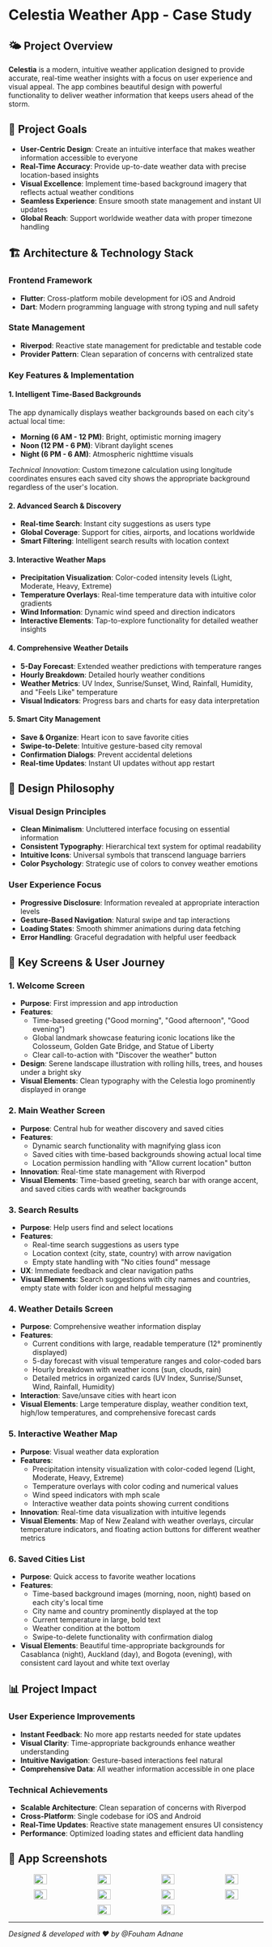 # Celestia Weather App - Case Study

## 🌤️ Project Overview

**Celestia** is a modern, intuitive weather application designed to provide accurate, real-time weather insights with a focus on user experience and visual appeal. The app combines beautiful design with powerful functionality to deliver weather information that keeps users ahead of the storm.

## 🎯 Project Goals

- **User-Centric Design**: Create an intuitive interface that makes weather information accessible to everyone
- **Real-Time Accuracy**: Provide up-to-date weather data with precise location-based insights
- **Visual Excellence**: Implement time-based background imagery that reflects actual weather conditions
- **Seamless Experience**: Ensure smooth state management and instant UI updates
- **Global Reach**: Support worldwide weather data with proper timezone handling

## 🏗️ Architecture & Technology Stack

### Frontend Framework
- **Flutter**: Cross-platform mobile development for iOS and Android
- **Dart**: Modern programming language with strong typing and null safety

### State Management

- **Riverpod**: Reactive state management for predictable and testable code
- **Provider Pattern**: Clean separation of concerns with centralized state

### Key Features & Implementation

#### 1. **Intelligent Time-Based Backgrounds**
The app dynamically displays weather backgrounds based on each city's actual local time:
- **Morning (6 AM - 12 PM)**: Bright, optimistic morning imagery
- **Noon (12 PM - 6 PM)**: Vibrant daylight scenes
- **Night (6 PM - 6 AM)**: Atmospheric nighttime visuals

*Technical Innovation*: Custom timezone calculation using longitude coordinates ensures each saved city shows the appropriate background regardless of the user's location.

#### 2. **Advanced Search & Discovery**
- **Real-time Search**: Instant city suggestions as users type
- **Global Coverage**: Support for cities, airports, and locations worldwide
- **Smart Filtering**: Intelligent search results with location context

#### 3. **Interactive Weather Maps**
- **Precipitation Visualization**: Color-coded intensity levels (Light, Moderate, Heavy, Extreme)
- **Temperature Overlays**: Real-time temperature data with intuitive color gradients
- **Wind Information**: Dynamic wind speed and direction indicators
- **Interactive Elements**: Tap-to-explore functionality for detailed weather insights

#### 4. **Comprehensive Weather Details**
- **5-Day Forecast**: Extended weather predictions with temperature ranges
- **Hourly Breakdown**: Detailed hourly weather conditions
- **Weather Metrics**: UV Index, Sunrise/Sunset, Wind, Rainfall, Humidity, and "Feels Like" temperature
- **Visual Indicators**: Progress bars and charts for easy data interpretation

#### 5. **Smart City Management**
- **Save & Organize**: Heart icon to save favorite cities
- **Swipe-to-Delete**: Intuitive gesture-based city removal
- **Confirmation Dialogs**: Prevent accidental deletions
- **Real-time Updates**: Instant UI updates without app restart

## 🎨 Design Philosophy

### Visual Design Principles
- **Clean Minimalism**: Uncluttered interface focusing on essential information
- **Consistent Typography**: Hierarchical text system for optimal readability
- **Intuitive Icons**: Universal symbols that transcend language barriers
- **Color Psychology**: Strategic use of colors to convey weather emotions

### User Experience Focus
- **Progressive Disclosure**: Information revealed at appropriate interaction levels
- **Gesture-Based Navigation**: Natural swipe and tap interactions
- **Loading States**: Smooth shimmer animations during data fetching
- **Error Handling**: Graceful degradation with helpful user feedback

## 📱 Key Screens & User Journey

### 1. **Welcome Screen**
- **Purpose**: First impression and app introduction
- **Features**: 
  - Time-based greeting ("Good morning", "Good afternoon", "Good evening")
  - Global landmark showcase featuring iconic locations like the Colosseum, Golden Gate Bridge, and Statue of Liberty
  - Clear call-to-action with "Discover the weather" button
- **Design**: Serene landscape illustration with rolling hills, trees, and houses under a bright sky
- **Visual Elements**: Clean typography with the Celestia logo prominently displayed in orange

### 2. **Main Weather Screen**
- **Purpose**: Central hub for weather discovery and saved cities
- **Features**:
  - Dynamic search functionality with magnifying glass icon
  - Saved cities with time-based backgrounds showing actual local time
  - Location permission handling with "Allow current location" button
- **Innovation**: Real-time state management with Riverpod
- **Visual Elements**: Time-based greeting, search bar with orange accent, and saved cities cards with weather backgrounds

### 3. **Search Results**
- **Purpose**: Help users find and select locations
- **Features**:
  - Real-time search suggestions as users type
  - Location context (city, state, country) with arrow navigation
  - Empty state handling with "No cities found" message
- **UX**: Immediate feedback and clear navigation paths
- **Visual Elements**: Search suggestions with city names and countries, empty state with folder icon and helpful messaging

### 4. **Weather Details Screen**
- **Purpose**: Comprehensive weather information display
- **Features**:
  - Current conditions with large, readable temperature (12° prominently displayed)
  - 5-day forecast with visual temperature ranges and color-coded bars
  - Hourly breakdown with weather icons (sun, clouds, rain)
  - Detailed metrics in organized cards (UV Index, Sunrise/Sunset, Wind, Rainfall, Humidity)
- **Interaction**: Save/unsave cities with heart icon
- **Visual Elements**: Large temperature display, weather condition text, high/low temperatures, and comprehensive forecast cards

### 5. **Interactive Weather Map**
- **Purpose**: Visual weather data exploration
- **Features**:
  - Precipitation intensity visualization with color-coded legend (Light, Moderate, Heavy, Extreme)
  - Temperature overlays with color coding and numerical values
  - Wind speed indicators with mph scale
  - Interactive weather data points showing current conditions
- **Innovation**: Real-time data visualization with intuitive legends
- **Visual Elements**: Map of New Zealand with weather overlays, circular temperature indicators, and floating action buttons for different weather metrics

### 6. **Saved Cities List**
- **Purpose**: Quick access to favorite weather locations
- **Features**:
  - Time-based background images (morning, noon, night) based on each city's local time
  - City name and country prominently displayed at the top
  - Current temperature in large, bold text
  - Weather condition at the bottom
  - Swipe-to-delete functionality with confirmation dialog
- **Visual Elements**: Beautiful time-appropriate backgrounds for Casablanca (night), Auckland (day), and Bogota (evening), with consistent card layout and white text overlay

## 📊 Project Impact

### User Experience Improvements
- **Instant Feedback**: No more app restarts needed for state updates
- **Visual Clarity**: Time-appropriate backgrounds enhance weather understanding
- **Intuitive Navigation**: Gesture-based interactions feel natural
- **Comprehensive Data**: All weather information accessible in one place

### Technical Achievements
- **Scalable Architecture**: Clean separation of concerns with Riverpod
- **Cross-Platform**: Single codebase for iOS and Android
- **Real-Time Updates**: Reactive state management ensures UI consistency
- **Performance**: Optimized loading states and efficient data handling

## 📸 App Screenshots

<div align="center" style="display: flex; flex-wrap: wrap; justify-content: center; gap: 10px;">

  <img src="https://github.com/user-attachments/assets/0d298a81-8ed8-4a7c-ad0b-56ca921e0cf2" width="23%" />
  <img src="https://github.com/user-attachments/assets/72602510-e67d-4129-a8fb-974b79778f7c" width="23%" />
  <img src="https://github.com/user-attachments/assets/37b3fef4-8699-4cbe-8dae-bd4b45c4c5ac" width="23%" />
  <img src="https://github.com/user-attachments/assets/d10defcd-1a23-4f7d-bb1d-beb0d62a9514" width="23%" />

  <img src="https://github.com/user-attachments/assets/f0e44c89-c06e-4716-96ae-099bcc7ebe45" width="23%" />
  <img src="https://github.com/user-attachments/assets/c9c41f51-5f6b-460e-800a-a5b9a44581df" width="23%" />
  <img src="https://github.com/user-attachments/assets/701496af-a9c5-4d7f-a097-5f4be2e3a08c" width="23%" />
  <img src="https://github.com/user-attachments/assets/d021cc74-4e22-4684-978f-602c5d875659" width="23%" />

  <img src="https://github.com/user-attachments/assets/eb9026c5-4793-429f-8802-7ed0102559d6" width="23%" />
  <img src="https://github.com/user-attachments/assets/23e028f5-be8a-452f-97b3-79741b6e0f01" width="23%" />

</div>

---

*Designed & developed with ❤️ by @Fouham Adnane*
